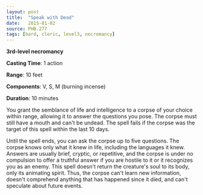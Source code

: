 ```yaml
---
layout: post
title:  "Speak with Dead"
date:   2015-01-02
source: PHB.277
tags: [bard, cleric, level3, necromancy]
---
```


**3rd-level necromancy**

**Casting Time**: 1 action

**Range**: 10 feet

**Components**: V, S, M (burning incense)

**Duration**: 10 minutes

You grant the semblance of life and intelligence to a corpse of your choice within range, allowing it to answer the questions you pose. The corpse must still have a mouth and can't be undead. The spell fails if the corpse was the target of this spell within the last 10 days.

Until the spell ends, you can ask the corpse up to five questions. The corpse knows only what it knew in life, including the languages it knew. Answers are usually brief, cryptic, or repetitive, and the corpse is under no compulsion to offer a truthful answer if you are hostile to it or it recognizes you as an enemy. This spell doesn't return the creature's soul to its body, only its animating spirit. Thus, the corpse can't learn new information, doesn't comprehend anything that has happened since it died, and can't speculate about future events.
